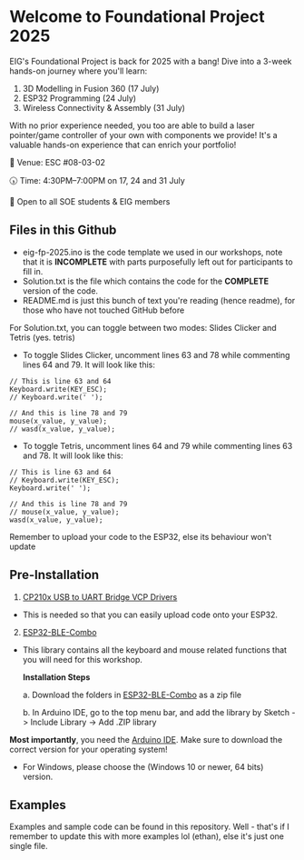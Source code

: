 # Welcome to Foundational Project 2025
EIG's Foundational Project is back for 2025 with a bang! Dive into a 3-week hands-on journey where you'll learn:

1. 3D Modelling in Fusion 360 (17 July)
2. ESP32 Programming (24 July)
3. Wireless Connectivity & Assembly (31 July)

With no prior experience needed, you too are able to build a laser pointer/game controller of your own with components we provide!
It's a valuable hands-on experience that can enrich your portfolio!

📍 Venue: ESC #08-03-02

🕠 Time: 4:30PM–7:00PM on 17, 24 and 31 July

🎯 Open to all SOE students & EIG members

## Files in this Github
- eig-fp-2025.ino is the code template we used in our workshops, note that it is **INCOMPLETE** with parts purposefully left out for participants to fill in.
- Solution.txt is the file which contains the code for the **COMPLETE** version of the code.
- README.md is just this bunch of text you're reading (hence readme), for those who have not touched GitHub before

For Solution.txt, you can toggle between two modes: Slides Clicker and Tetris (yes. tetris)
- To toggle Slides Clicker, uncomment lines 63 and 78 while commenting lines 64 and 79.
It will look like this:
```
// This is line 63 and 64
Keyboard.write(KEY_ESC); 
// Keyboard.write(' '); 

// And this is line 78 and 79
mouse(x_value, y_value);
// wasd(x_value, y_value);
```
- To toggle Tetris, uncomment lines 64 and 79 while commenting lines 63 and 78.
It will look like this:
```
// This is line 63 and 64
// Keyboard.write(KEY_ESC); 
Keyboard.write(' '); 

// And this is line 78 and 79
// mouse(x_value, y_value);
wasd(x_value, y_value);
```
Remember to upload your code to the ESP32, else its behaviour won't update

## Pre-Installation
1. [CP210x USB to UART Bridge VCP Drivers](https://www.silabs.com/developer-tools/usb-to-uart-bridge-vcp-drivers?tab=downloads)
 - This is needed so that you can easily upload code onto your ESP32.  
2. [ESP32-BLE-Combo](https://github.com/ethanetexplorer/ESP32-BLE-Combo)
   
 - This library contains all the keyboard and mouse related functions that you will need for this workshop.

   **Installation Steps**
   
   a. Download the folders in [ESP32-BLE-Combo](https://github.com/ethanetexplorer/ESP32-BLE-Combo) as a zip file
   
   b. In Arduino IDE, go to the top menu bar, and add the library by Sketch -> Include Library -> Add .ZIP library


**Most importantly**, you need the [Arduino IDE](https://www.arduino.cc/en/software/). Make sure to download the correct version for your operating system!
- For Windows, please choose the (Windows 10 or newer, 64 bits) version.

## Examples
Examples and sample code can be found in this repository. Well - that's if I remember to update this with more examples lol (ethan), else it's just one single file.
